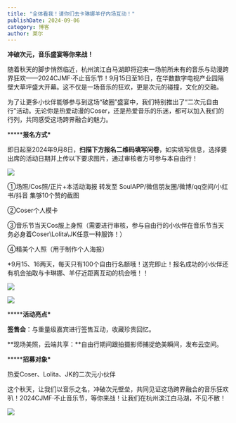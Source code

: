 ```yaml
---
title: "全体看我！请你们去卡琳娜羊仔内场互动！"
publishDate: 2024-09-06
category: 博客
author: 莱尔
---
```


**冲破次元，音乐盛宴等你来战！**

随着秋天的脚步悄然临近，杭州滨江白马湖即将迎来一场前所未有的音乐与动漫跨界狂欢——2024CJMF·不止音乐节！9月15日至16日，在华数数字电视产业园隔壁大草坪盛大开幕。这不仅是一场音乐的狂欢，更是次元的碰撞，文化的交融。

为了让更多小伙伴能够参与到这场“破圈”盛宴中，我们特别推出了“二次元自由行”活动。无论你是热爱动漫的Coser，还是热爱音乐的乐迷，都可以加入我们的行列，共同感受这场跨界融合的魅力。

**\*****报名方式\***

即日起至2024年9月8日，**扫描下方报名二维码填写问卷**，如实填写信息，选择要出席的活动日期并上传以下要求图片，通过审核者方可参与本自由行！

![](https://ec-net-1251389766.cos.ap-shanghai.myqcloud.com/wp-content/uploads/2024/09/20240906193311145.png)

①场照/Cos照/正片+本活动海报 转发至 SoulAPP/微信朋友圈/微博/qq空间/小红书/抖音 集够10个赞的截图

②Coser个人模卡

③音乐节当天Cos服上身照（需要进行审核，参与自由行的小伙伴在音乐节当天务必身着Coser\\Lolita\\JK任意一种服饰！）

④精美个人照（用于制作个人海报）

\*9月15、16两天，每天只有100个自由行名额哦！送完即止！报名成功的小伙伴还有机会抽取与卡琳娜、羊仔近距离互动的机会哦！！ 

![](https://ec-net-1251389766.cos.ap-shanghai.myqcloud.com/wp-content/uploads/2024/09/20240906193321582-189x1024.png)

![](https://ec-net-1251389766.cos.ap-shanghai.myqcloud.com/wp-content/uploads/2024/09/20240906193321582-189x1024.png)

**\*****活动亮点\***

**签售会**：与重量级嘉宾进行签售互动，收藏珍贵回忆。

**现场美照，云端共享：**自由行期间跟拍摄影师捕捉绝美瞬间，发布云空间。

**\*****招募对象\***

热爱Coser、Lolita、JK的二次元小伙伴

这个秋天，让我们以音乐之名，冲破次元壁垒，共同见证这场跨界融合的音乐狂欢叭！2024CJMF·不止音乐节，等你来战！让我们在杭州滨江白马湖，不见不散！

![](blob:https://www.easecation.net/ad297af6-3bdd-4fee-8850-7f28ae719af6)
